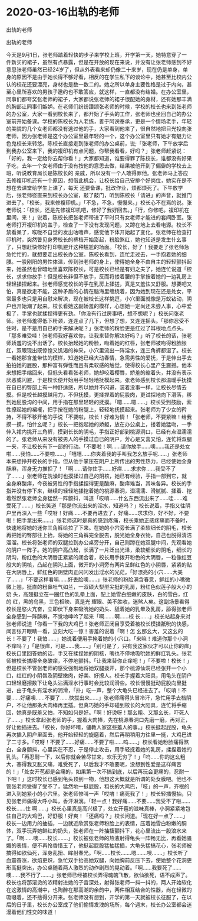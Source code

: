 # 2020-03-16出轨的老师



出轨的老师



出轨的老师


今天是9月1日，张老师踏着轻快的步子来学校上班，开学第一天，她特意穿了一件新买的裙子，虽然有点暴露，但是在开放的现在来说，并没有让张老师感到不好意思张老师虽然已经24岁了，但从外表看来却仍像二十来岁，现在仍是单身，单身的原因不是由于她长得不够好看，相反的在学生私下的谈论中，她甚至比校内公 认的校花还要漂亮，身材也是数一数二的。她之所以单身主要性格是过于内向，甚至心里所喜欢的男孩子邀约也不敢答应，就这样，一直都没有结婚。在办公室里，同事们都夸奖张老师的裙子，大家都说张老师的裙子很配她的身材，还有她那丰满的胸部让同事们嫉妒。在老师们纷纷讚颂张老师的时候，学校的校长也来到张老师的办公室，大家一看到校长来了，都开始了手头的工作，张老师也坐回自己的办公室前开始备课。学校的陈校长为人老练，善于阿谀奉承，更是一个情场老手，年轻的美貌的几个女老师都没有逃过他的手，大家看到他来了，很自然地把目光投向张老师，因为张老师是这个办公室里最年轻的一个，这个办公室里只有她才有魅力让色鬼校长来转悠。陈校长直接走到张老师的办公桌前，说;「张老师，下午放学后到我办公室来下，我的複印机有点问题，你帮我看看，好吗？」张老师赶紧说：「好的，我一定给你去帮你看！」大家都知道，谁要得罪了陈校长，谁都没有好果子吃，去年一个女老师由于没有按他的意思去做，结果被他开到了偏僻的学校去上班，听说教育局长是陈校长的 亲戚，所以没有一个人敢得罪他。张老师马上答应去修複印机还有一个原因，想借此机会，让校长给自己安排个好岗位，她实在是不想在去课堂给学生上课了，每天 还要备课，批改作业，烦都烦死了。下午放学后，张老师径直来到校长办公室，敲了敲门，听到陈校长「请进」的声音，就推门进去了。「校长，我来修複印机。」「不急，不急，慢慢来。」校长心不在焉的说。张老师说：「校长，还是先修複印机吧，修好了我好回去。」「行，你修吧。複印机在里间，来！」说着，陈校长把张老师带进了平时只有女老师才能进的套间卧室。张老师打开複印机的盖子，检查了一下没有发现问题，又蹲在地上去看电源。校长不禁看呆了，喉咙不自觉的发出咕噜声，感觉他下体开始起了变化。张老师在检查打印机时，突然瞥见身旁校长的裤档开始澎起，粉脸煞红，她也知道是发生什幺事了，只想赶快修好打印机避开这种尴尬的场面。「校长，好了！我要走了张老师急急忙忙的，就想要走出校长办公室。陈校长看到，连忙走过去，一手抱着她的细腰。一股刚阳的男性体温，传到张老师的身上，使得她全身不由自主的轻轻颤抖起来，她虽然也曾暗地里喜欢陈校长，可是校长已经是有妇之夫了，她连忙说道「校长，求求你放手！但是校长非但不放手，反而将搂着腰的手掌按着她的一边乳房上轻轻揉捏起来。张老师感觉校长的手在乳房上揉搓，真是又羞怯又舒服。想要吧又怕，真是欲走不能，这种矛盾的心情在脑海里缠绕着，因为她到现在还是处女，平常最多也只是用自慰来解决，现在被校长这样挑逗，小穴里面就像是万蚁钻动，阴户也开始潮了起来。校长看她这副娇羞的模样，心想她一定尚还未尝人事，心中爱极了，手掌也就揉捏得更有劲。「你没有行过房事吧，想不想呢？」校长问张老师。张老师羞得低下粉颈，连连点了几下，但想了想，又连连摇头。「那你忍受不住时，是不是用自已的手来解决呢？」张老师的粉脸更是红过了耳根地点点头。「那多难受哇！张老师我好喜欢你，让我来替你解决好吗？」听了校长的话，张老师娇羞的说不出话了。校长抬起她的粉脸，吻着她的红唇，张老师被吻得粉脸胀红，双眼现出既惊惶又饥渴的神采，小穴里流出一阵淫水，连三角裤都湿了。校长一看她那含羞带怯的模样，知道她已经大动春情，急需男性的爱抚，于是伸出手去拍拍她的屁股，那种富有弹性而且有柔软感的触觉，使得校长心里产生震撼。他本来想把手缩回来，但低头看看张老师，她却咬着樱唇，娇羞的缩着头，并没有表示厌恶或闪避，于是校长便开始用手轻轻地抚模起来。张老师感到校长那温暖手抚摸在自已的臀部上有一种舒适感，所以她并不闪避，装着没事一样，让校长尽情去摸。但是校长越摸越用力，不但抚摸，更揉捏着的屁股肉，更试探地向下滑落，移到她屁股沟的中间，用手指在那里轻轻的抚摸。「嗯……嗯……」校长受到鼓励，索性撩起她的裙襬，把手按在她的粉腿上，轻轻地抚摸起来。张老师为了少女的矜持，不得不移开他的手说「不要啦，校长！好难为情！「张老师，不要紧嘛！给我摸一摸，怕什幺呢？」校长一把抱起她的娇躯，放在办公桌上，搂着她猛吻，一手伸入裙内挑开三角裤，摸到长长的阴毛，手指正好部到桃源洞口，已经有点湿濡濡的了。张老师从来没有被男人的手摸过自已的阴户，芳心是又喜又怕，连忙将双腿一夹，不让校长有下一部的行动。「不要啦！啊……请你放手……噢……我还是处女啦……我怕……不要啦……」「嘻嘻……你夹着我的手叫我怎幺放手呢……」张老师本来想挣开校长的手指，但从他手掌压在阴户上所传出的男性热力，已经使她全身酥麻，浑身无力推拒了！「啊……请你住手……好痒……求求你……我受不了了…….」张老师在洗澡时也摸揉过自己的阴核，她已有经验，手指一部到它，就全身麻酸痒，今夜被男性的手指揉捏得更是酸麻，酸痒难当，其味各异。校长的手指并没有停下来，继续的轻轻地揉挖着她的桃源春洞，湿濡濡、滑腻腻、揉着、挖着然然张老师全身猛然一阵颤抖，叫道「哎唷……什幺东西流出来了……哇……难受死了……」校长笑道「那是你流出来的淫水，知道吗？」校长说着，手指又往阴户里再深入一些「哎呀！好痛……不要再进去了，好痛……求求你，好不好，不要啦！把手拿出来……」张老师这时是真的感到疼痛，校长乘她正感疼痛而不备时，快速地将她的迷你三角裤给拉了下来。在她的小穴旁长满了柔软细长的阴毛，校长再把她的臀部往上抬，将她的三角裤完全脱去，脱光她全身衣物，自己也脱得清洁溜溜。校长将张老师的双腿拉到办公桌旁分开，自己则蹲在她双腿中间，先观看她的阴户一阵子。她的阴户高凸起，长满了一片泛出光泽，柔软细长的阴毛，细长的阴沟，粉红色的大阴唇正紧紧的闭合着，校长用手拨开粉色的大阴唇，一粒像红豆般大的阴核，凸起在阴沟上面，微开的小洞旁有两片呈鲜红色的小阴唇，紧紧的贴在大阴唇上，鲜红色的阴壁肉正闪闪发出淫水的光茫。「好漂亮的小穴……大美了……」「不要这样看嘛……好丢脸噢……」张老师的粉脸满含春意，鲜红的小嘴微微上翘，挺直的粉鼻吐气如兰，一双硕大梨型尖挺的乳房，粉红色似莲子般大小的奶 头，高翘挺立在一圈红色的乳晕上面，配上她雪白细嫩的皮肤，白的雪白，红的 红，黑的乌黑，三色相映、真是光 耀眼、美不胜收，迷煞人矣。这副场景看得校长是慾火亢奋，立即伏下身来吸吮她的奶头、舐着她的乳晕及乳房，舔得张老师全身感到一阵酥麻，不觉地呻吟了起来「啊…….啊……校 长……」校长站起身来对张老师说道「你看一下我的大鸡巴！张老师正闭目享受着被校长模揉舐吮的快感，闻言张开眼睛一看，立刻大吃一惊！害羞的说着「啊！怎 幺那幺大，又这幺的长！不要了！我怕……」她说着便用手掩着她的小穴口。「来嘛！难道你那个小洞不痒吗？」「是很痒，可是……我……」「别可是了，只有我这家伙才可以止你的痒」校长口里回答她的话，手又在揉捏她的阴核，嘴也不停地吸吮她的鲜红乳头。张老师被校长搞得全身酸痒，不停地颤抖。「让我来替你止痒吧！」「不要啦！校长！」但是校长不管张老师的感受强制地将她双腿拨开，那个桃源仙洞已经张开一个小口，红红的小阴唇及阴壁嫩肉，好美、好撩人。校长手握着大阳具，用龟头在阴户口轻轻磨擦数下让龟头沾满淫水行事时会比较润滑些。校长慢慢挺动屁股向里挺进，由于龟头有淫水的润滑，「扑」吃一声，整个大龟头已经进去了。「哎唷！不要……好痛噢……不要了……快拔出来……」张老师痛得头冒冷汗，急忙用手去档阴户，不让他那条大肉棒再里插。但真巧她的手却碰到校长的大阳具，连忙将手缩回，她真是既羞又怕，不知如何是好。「啊！好烫呀！那幺粗、又那幺长，吓死人了……」校长拿起张老师的手，握着大肉捧，先在桃源春洞口先磨一磨，再对正，好让他插进去。「校长，你好坏唷，儘教人家这些羞人的事。」校长挺起屁股，龟头再次插入阴户里面去，他开始轻轻的旋磨着，然后再稍稍用力往里一挺，大鸡巴进了二寸多。「哎呀！不要了……好痛……不要了啦……呜……」校长看她粉脸痛得煞白，全身颤抖，心里实在不忍，于是停止攻击，用手轻抚着她的乳房，揉捏着她的乳头。「再忍耐一下，以后你就会苦尽甘来，欢乐无穷了！」「呜……你的这幺粗大，塞得我又胀又痛，难受死了，以后我才不敢要呢，没想到性爱是这样痛苦的！」「处女开苞都是会痛的，如果第一次不搞到底，以后再玩会更痛的，忍耐一下吧！」这时校长已感到龟头顶到一物，他想这大概就是所谓的处女膜吧。他也不管张老师受得了受不了，猛然地一挺屁股，粗长的大鸡巴，「吱」的一声，齐根的进入到她紧小的小穴里。张老师惨叫一声「哎唷！痛死我了！」校长轻插慢抽，只见张老师痛得大呼小叫，香汗淋漓。「轻一点！我好痛……不要……我受不了啦……校长……住 啊……」校长心里真是高兴极了，处女开苞的滋味真棒，小洞紧紧地包住自己的大鸡巴，好舒服！好爽！「还痛吗？」校长问道。「现在好一点了……」校长一边用力的抽插，一边就近欣赏张老师粉脸上的表情，压着她雪白粉嫩的胴体，双手玩弄她鲜红的奶头，张老师在一阵抽搐颤抖下，花心里流出一股浪水来了。「啊……噢……校长…….」校长被张老师的热液射得龟头一阵畅无比，再看她骚媚的表情，便不再怜香惜玉了，他挺起屁股猛抽猛插，大龟头猛搞花心，张老师被搞得如欲仙死，浑身乱扭、眸射春光。「啊……校长…….嗯…….噢…….」校长听了血震奋涨，欲焰更炽，急忙双手抬高她双腿，向她胸前反压下去，使她整个花洞更形高挺突出，办公桌随着两人激烈的动作剧烈的晃动着。「啊……我要死了……噢……我不行了…….」张老师已经被校长弄得魂魄飞散，欲仙欲死，语不成声了。校长也将那滚烫的浓精射进她的子宫深处，射得张老师一抖一抖的，两人开始软化在这激情的高潮中，也陶醉在那高潮的余韵中，两件相互结合的性器，尚在轻微的吸啜着，还不捨得分开来。张老师没有想到，开学的第一天就被校长征服了，在以后的日子里，校长办公室成了他们偷情发洩的场所，每个週末，校长办公室都会迷漫着他们性交的味道！
            

